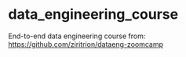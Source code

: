 # data_engineering_course
End-to-end data engineering course from: https://github.com/ziritrion/dataeng-zoomcamp
